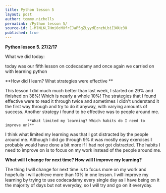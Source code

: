 ```yaml
---
title: Python lesson 5
layout: post
author: tommy.nicholls
permalink: /Python lesson 5/
source-id: 1-MlNLKL7Hmi0cMUfrEJaP5gZLyydEznzbLbiI9OUz38
published: true
---
```

**Python lesson 5. 27/2/17**

 What we did today:

 today was our fifth lesson on codecadamy and once again we carried on with learning python

**How did I learn? What strategies were effective **

This lesson I did much much better than last week, I started on 29% and finished on 38%! Which is nearly a whole 10%! The strategies that I found effective were to read it through twice and sometimes I didn't understand it the first way through and try to do it anyway, with varying amounts of success. Another strategy i found to be effective was to people around me.

              **What limited my learning? Which habits do I need to improve on?**

I think what limited my learning was that I got distracted by the people around me. Although I did go through 9% it was mostly easy exercises I probably would have done a bit more if I had not got distracted. The habits I need to improve on is to focus on my work instead of the people around me.

**What will I change for next time? How will I improve my learning?**

The thing I will change for next time is to focus more on my work and hopefully I will achieve more than 10% in one lesson. I will improve my learning by trying to use codecadamy every single day as I have being on it the majority of days but not everyday, so I will try and go on it everyday.

